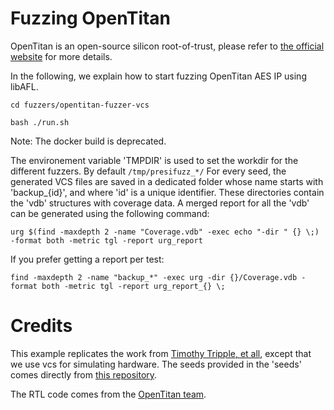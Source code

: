 <!--
SPDX-FileCopyrightText: 2022 Intel Corporation

SPDX-License-Identifier: Apache-2.0
-->

# Fuzzing OpenTitan
OpenTitan is an open-source silicon root-of-trust, please refer to [the official website](https://opentitan.org/) for more details.

In the following, we explain how to start fuzzing OpenTitan AES IP using libAFL.
```
cd fuzzers/opentitan-fuzzer-vcs

bash ./run.sh
```
Note: The docker build is deprecated.

The environement variable 'TMPDIR' is used to set the workdir for the different fuzzers. By default `/tmp/presifuzz_*/`
For every seed, the generated VCS files are saved in a dedicated folder whose name starts with 'backup_{id}', and where 'id' is a unique identifier. These directories contain the 'vdb' structures with coverage data. A merged report for all the 'vdb' can be generated using the following command:
```
urg $(find -maxdepth 2 -name "Coverage.vdb" -exec echo "-dir " {} \;) -format both -metric tgl -report urg_report
```

If you prefer getting a report per test:
```
find -maxdepth 2 -name "backup_*" -exec urg -dir {}/Coverage.vdb -format both -metric tgl -report urg_report_{} \;
```

# Credits

This example replicates the work from [Timothy Tripple, et all](https://github.com/googleinterns/hw-fuzzing), except that we use vcs for simulating hardware.
The seeds provided in the 'seeds' comes directly from [this repository](https://github.com/googleinterns/hw-fuzzing).

The RTL code comes from the [OpenTitan team](https://opentitan.org/).
